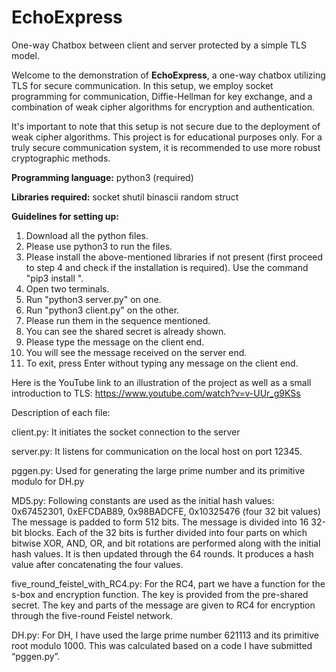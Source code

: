 # EchoExpress
One-way Chatbox between client and server protected by a simple TLS model.


Welcome to the demonstration of **EchoExpress**, a one-way chatbox utilizing TLS for secure communication. In this setup, we employ socket programming for communication, Diffie-Hellman for key exchange, and a combination of weak cipher algorithms for encryption and authentication.

It's important to note that this setup is not secure due to the deployment of weak cipher algorithms. This project is for educational purposes only. For a truly secure communication system, it is recommended to use more robust cryptographic methods.

**Programming language:**
python3 (required)

**Libraries required:**
socket
shutil
binascii
random
struct


**Guidelines for setting up:**
1. Download all the python files.
2. Please use python3 to run the files.
3. Please install the above-mentioned libraries if not present (first proceed to step 4 and check if the installation is required). Use the command "pip3 install <library>". 
4. Open two terminals.
5. Run "python3 server.py" on one.
6. Run "python3 client.py" on the other.
7. Please run them in the sequence mentioned.
9. You can see the shared secret is already shown.
10. Please type the message on the client end.
11. You will see the message received on the server end.
12. To exit, press Enter without typing any message on the client end.

Here is the YouTube link to an illustration of the project as well as a small introduction to TLS: https://www.youtube.com/watch?v=v-UUr_g9KSs

Description of each file:

client.py:
It initiates the socket connection to the server

server.py:
It listens for communication on the local host on port 12345.

pggen.py:
Used for generating the large prime number and its primitive modulo for DH.py

MD5.py:
Following constants are used as the initial hash values: 0x67452301, 0xEFCDAB89, 0x98BADCFE, 0x10325476 (four 32 bit values)
The message is padded to form 512 bits.
The message is divided into 16 32-bit blocks. Each of the 32 bits is further divided into four parts on which bitwise XOR, AND, OR, and bit rotations are performed along with the initial hash values.
It is then updated through the 64 rounds.
It produces a hash value after concatenating the four values.

five_round_feistel_with_RC4.py:
For the RC4, part we have a function for the s-box and encryption function. The key is provided from the pre-shared secret.
The key and parts of the message are given to RC4 for encryption through the five-round Feistel network.

DH.py:
For DH, I have used the large prime number 621113 and its primitive root modulo 1000. This was calculated based on a code I have submitted “pggen.py”.
